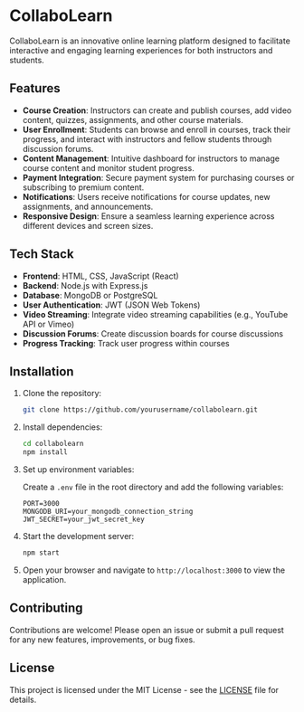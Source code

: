 # CollaboLearn

CollaboLearn is an innovative online learning platform designed to facilitate interactive and engaging learning experiences for both instructors and students.

## Features

- **Course Creation**: Instructors can create and publish courses, add video content, quizzes, assignments, and other course materials.
- **User Enrollment**: Students can browse and enroll in courses, track their progress, and interact with instructors and fellow students through discussion forums.
- **Content Management**: Intuitive dashboard for instructors to manage course content and monitor student progress.
- **Payment Integration**: Secure payment system for purchasing courses or subscribing to premium content.
- **Notifications**: Users receive notifications for course updates, new assignments, and announcements.
- **Responsive Design**: Ensure a seamless learning experience across different devices and screen sizes.

## Tech Stack

- **Frontend**: HTML, CSS, JavaScript (React)
- **Backend**: Node.js with Express.js
- **Database**: MongoDB or PostgreSQL
- **User Authentication**: JWT (JSON Web Tokens)
- **Video Streaming**: Integrate video streaming capabilities (e.g., YouTube API or Vimeo)
- **Discussion Forums**: Create discussion boards for course discussions
- **Progress Tracking**: Track user progress within courses

## Installation

1. Clone the repository:

   ```bash
   git clone https://github.com/yourusername/collabolearn.git
   ```

2. Install dependencies:

   ```bash
   cd collabolearn
   npm install
   ```

3. Set up environment variables:

   Create a `.env` file in the root directory and add the following variables:

   ```
   PORT=3000
   MONGODB_URI=your_mongodb_connection_string
   JWT_SECRET=your_jwt_secret_key
   ```

4. Start the development server:

   ```bash
   npm start
   ```

5. Open your browser and navigate to `http://localhost:3000` to view the application.

## Contributing

Contributions are welcome! Please open an issue or submit a pull request for any new features, improvements, or bug fixes.

## License

This project is licensed under the MIT License - see the [LICENSE](LICENSE) file for details.
